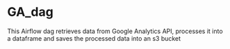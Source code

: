 # GA_dag
This Airflow dag retrieves data from Google Analytics API, processes it into a dataframe and saves the processed data into an s3 bucket
